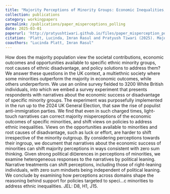 ```yaml
---
title: "Majority Perceptions of Minority Groups: Economic Inequalities, Their Causes, and Policy Solutions"
collection: publications
category: workingpapers
permalink: /publications/paper_misperceptions_polling
date: 2025-03-01
paperurl: 'http://pratyushtiwari.github.io/files/paper_misperception_polling.pdf'
citation: 'Platt, Lucinda, Imran Rasul and Pratyush Tiwari (2025). Majority Perceptions of Minority Groups: Economic Inequalities, Their Causes, and Policy Solutions. CEPR Discussion Paper No. 20106.'
coauthors: "Lucinda Platt, Imran Rasul"
---
```

How does the majority population view the societal contributions, economic outcomes and opportunities available to specific ethnic minority groups, root causes of ethnic disadvantage, and policy solutions to address them? We answer these questions in the UK context, a multiethnic society where some minorities outperform the majority in economic outcomes, while others underperform. We use an online survey fielded to 3200 White British individuals, into which we embed a survey experiment that presents respondents with narratives about the economic success or disadvantage of specific minority groups. The experiment was purposefully implemented in the run up to the 2024 UK General Election, that saw the rise of populist anti-immigration parties. We find that even in such charged times, light-touch narratives can correct majority misperceptions of the economic outcomes of specific minorities, and shift views on policies to address ethnic inequalities. Views on the opportunities available to minorities and root causes of disadvantage, such as luck or effort, are harder to shift irrespective of the minority outgroup. By considering perceptions towards their ingroup, we document that narratives about the economic success of minorities can shift majority perceptions in ways consistent with zero sum thinking. Given strong political di¤erences in perceptions of minorities, we examine heterogeneous responses to the narratives by political leaning. Narrative treatments can shift perceptions, including those of right-leaning individuals, with zero sum mindsets being independent of political leaning. We conclude by examining how perceptions across domains shape the reasoning behind support for policies targeted to speci…c minorities to address ethnic inequalities. JEL: D8, H1, J15.
